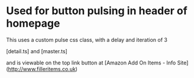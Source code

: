# Used for button pulsing in header of homepage


This uses a custom pulse css class, with a delay and iteration of 3

[detail.ts]
and 
[master.ts]

and is viewable on the top link button at [Amazon Add On Items - Info Site] (http://www.filleritems.co.uk)
